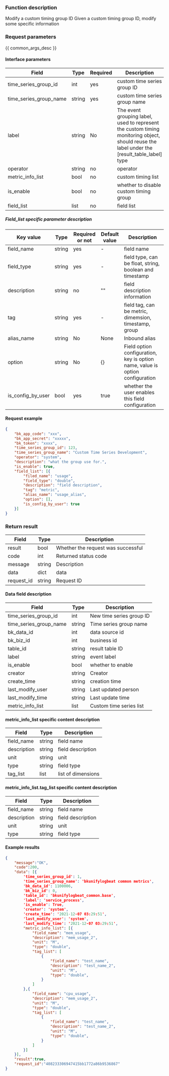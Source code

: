 

### Function description

Modify a custom timing group ID
Given a custom timing group ID, modify some specific information

### Request parameters

{{ common_args_desc }}

#### Interface parameters

| Field | Type | Required | Description |
| -------------- | ------ | ---- | ----------- |
| time_series_group_id | int | yes | custom time series group ID |
| time_series_group_name | string | yes | custom time series group name |
| label | string | No | The event grouping label, used to represent the custom timing monitoring object, should reuse the label under the [result_table_label] type |
| operator | string | no | operator |
| metric_info_list | bool | no | custom timing list |
| is_enable | bool | no | whether to disable custom timing group |
| field_list | list | no | field list |

##### Field_list specific parameter description

| Key value | Type | Required or not | Default value | Description |
| ----------------- | ------ | -------- | ------ | --------------------------------------------------- |
| field_name | string | yes | - | field name |
| field_type | string | yes | - | field type, can be float, string, boolean and timestamp |
| description | string | no | "" | field description information |
| tag | string | yes | - | field tag, can be metric, dimemsion, timestamp, group |
| alias_name | string | No | None | Inbound alias |
| option | string | No | {} | Field option configuration, key is option name, value is option configuration |
| is_config_by_user | bool | yes | true | whether the user enables this field configuration |

#### Request example

```json
{
    "bk_app_code": "xxx",
    "bk_app_secret": "xxxxx",
    "bk_token": "xxxx",
    "time_series_group_id": 123,
    "time_series_group_name": "Custom Time Series Development",
    "operator": "system",
    "description": "what the group use for.",
    "is_enable": true,
    "field_list": [{
        "filed_name": "usage",
        "field_type": "double",
        "description": "field description",
        "tag": "metric",
        "alias_name": "usage_alias",
        "option": [],
        "is_config_by_user": true
    }]
}
```

### Return result

| Field | Type | Description |
| ---------- | ------ | ------------ |
| result | bool | Whether the request was successful |
| code | int | Returned status code |
| message | string | Description |
| data | dict | data |
| request_id | string | Request ID |

#### Data field description

| Field | Type | Description |
| ---------------------- | ------ | ---------------- |
| time_series_group_id | int | New time series group ID |
| time_series_group_name | string | Time series group name |
| bk_data_id | int | data source id |
| bk_biz_id | int | business id |
| table_id | string | result table ID |
| label | string | event label |
| is_enable | bool | whether to enable |
| creator | string | Creator |
| create_time | string | creation time |
| last_modify_user | string | Last updated person |
| last_modify_time | string | Last update time |
| metric_info_list | list | Custom time series list |

#### metric_info_list specific content description

| Field | Type | Description |
| ----------- | ------ | -------- |
| field_name | string | field name |
| description | string | field description |
| unit | string | unit |
| type | string | field type |
| tag_list | list | list of dimensions |

#### metric_info_list.tag_list specific content description

| Field | Type | Description |
| ----------- | ------ | -------- |
| field_name | string | field name |
| description | string | field description |
| unit | string | unit |
| type | string | field type |

#### Example results

```json
{
    "message":"OK",
    "code":200,
    "data": [{
        'time_series_group_id': 1,
        'time_series_group_name': 'bkunifylogbeat common metrics',
        'bk_data_id': 1100006,
        'bk_biz_id': 0,
        'table_id': 'bkunifylogbeat_common.base',
        'label': 'service_process',
        'is_enable': True,
        'creator': 'system',
        'create_time': '2021-12-07 03:29:51',
        'last_modify_user': 'system',
        'last_modify_time': '2021-12-07 03:29:51',
        "metric_info_list": [{
            "field_name": "mem_usage",
            "description": "mem_usage_2",
            "unit": "M",
            "type": "double",
            "tag_list": [
                {
                    "field_name": "test_name",
                    "description": "test_name_2",
                    "unit": "M",
                    "type": "double",
                }
            ]
        },{
            "field_name": "cpu_usage",
            "description": "mem_usage_2",
            "unit": "M",
            "type": "double",
            "tag_list": [
                {
                    "field_name": "test_name",
                    "description": "test_name_2",
                    "unit": "M",
                    "type": "double",
                }
            ]
        }]
    }],
    "result":true,
    "request_id":"408233306947415bb1772a86b9536867"
}
```

